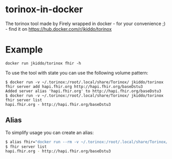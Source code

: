 # torinox-in-docker
The torinox tool made by Firely wrapped in docker - for your convenience ;) - find it on https://hub.docker.com/r/jkiddo/torinox

# Example
```
docker run jkiddo/torinox fhir -h
```
To use the tool with state you can use the following volume pattern:

```
$ docker run -v ~/.torinox:/root/.local/share/Torinox/ jkiddo/torinox fhir server add hapi.fhir.org http://hapi.fhir.org/baseDstu3  
Added server alias 'hapi.fhir.org' to http://hapi.fhir.org/baseDstu3
$ docker run -v ~/.torinox:/root/.local/share/Torinox/ jkiddo/torinox fhir server list
hapi.fhir.org - http://hapi.fhir.org/baseDstu3
```

## Alias

To simplify usage you can create an alias:

```bash
$ alias fhir="docker run --rm -v ~/.torinox:/root/.local/share/Torinox/ jkiddo/torinox fhir"
$ fhir server list
hapi.fhir.org - http://hapi.fhir.org/baseDstu3
```
